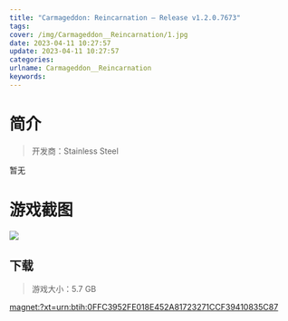 ```yaml
---
title: "Carmageddon: Reincarnation – Release v1.2.0.7673"
tags: 
cover: /img/Carmageddon__Reincarnation/1.jpg
date: 2023-04-11 10:27:57
update: 2023-04-11 10:27:57
categories: 
urlname: Carmageddon__Reincarnation
keywords: 
---
```

# 简介

> 开发商：Stainless Steel

暂无

# 游戏截图

![](/img/Carmageddon__Reincarnation/2.jpg)


## 下载

> 游戏大小：5.7 GB

[magnet:?xt=urn:btih:0FFC3952FE018E452A81723271CCF39410835C87](magnet:?xt=urn:btih:0FFC3952FE018E452A81723271CCF39410835C87)